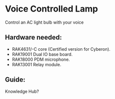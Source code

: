 # Voice Controlled Lamp
Control an AC light bulb with your voice

## Hardware needed:
- RAK4631/-C core (Certified version for Cyberon).
- RAK19001 Dual IO base board.
- RAK18000 PDM microphone.
- RAK13001 Relay module.

## Guide:
Knowledge Hub?
